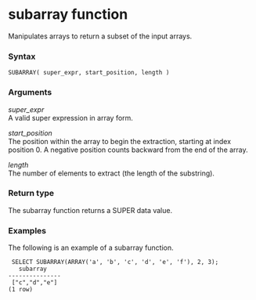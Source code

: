 # subarray function<a name="r_subarray"></a>

Manipulates arrays to return a subset of the input arrays\.

### Syntax<a name="r_subarray-syntax"></a>

```
SUBARRAY( super_expr, start_position, length )
```

### Arguments<a name="r_subarray-arguments"></a>

*super\_expr*  
A valid super expression in array form\.

*start\_position*  
The position within the array to begin the extraction, starting at index position 0\. A negative position counts backward from the end of the array\.

*length*  
The number of elements to extract \(the length of the substring\)\.

### Return type<a name="r_subarray-return-type"></a>

The subarray function returns a SUPER data value\.

### Examples<a name="r_subarray-examples"></a>

The following is an example of a subarray function\.

```
 SELECT SUBARRAY(ARRAY('a', 'b', 'c', 'd', 'e', 'f'), 2, 3);
   subarray
---------------
 ["c","d","e"]
(1 row)
```